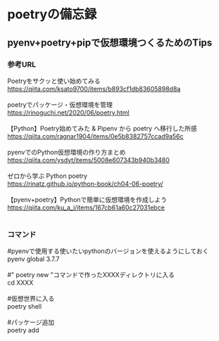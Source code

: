 # poetryの備忘録
## pyenv+poetry+pipで仮想環境つくるためのTips
### 参考URL
Poetryをサクッと使い始めてみる
<br>
https://qiita.com/ksato9700/items/b893cf1db83605898d8a
<br>
<br>
poetryでパッケージ・仮想環境を管理
<br>
https://rinoguchi.net/2020/06/poetry.html
<br>
<br>
【Python】Poetry始めてみた & Pipenv から poetry へ移行した所感
<br>
https://qiita.com/ragnar1904/items/0e5b8382757ccad9a56c
<br>
<br>
pyenvでのPython仮想環境の作り方まとめ
<br>
https://qiita.com/ysdyt/items/5008e607343b940b3480
<br>
<br>
ゼロから学ぶ Python poetry
<br>
https://rinatz.github.io/python-book/ch04-06-poetry/
<br>
<br>
【pyenv+poetry】Pythonで簡単に仮想環境を作成しよう
<br>
https://qiita.com/ku_a_i/items/167cb61a60c27031ebce
<br>
<br>
### コマンド
#pyenvで使用する使いたいpythonのバージョンを使えるようにしておく
<br>
pyenv global 3.7.7
<br>
<br>
#" poetry new <XXXX> "コマンドで作ったXXXXディレクトリに入る
<br>
cd XXXX
<br>
<br>
#仮想世界に入る
<br>
poetry shell
<br>
<br>
#パッケージ追加
<br>
poetry add <package-name>
